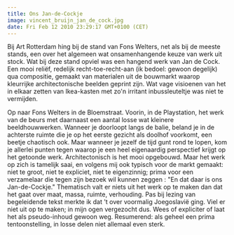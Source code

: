 ```yaml
---
title: Ons Jan-de-Cockje
image: vincent_bruijn_jan_de_cock.jpg
date: Fri Feb 12 2010 23:29:17 GMT+0100 (CET)
---
```


Bij Art Rotterdam hing bij de stand van Fons Welters, net als bij de meeste stands, een over het algemeen wat onsamenhangende keuze van werk uit stock. Wat bij deze stand opviel was een hangend werk van Jan de Cock. Een mooi reliëf, redelijk recht-toe-recht-aan (ik bedoel: gewoon degelijk) qua compositie, gemaakt van materialen uit de bouwmarkt waarop kleurrijke architectonische beelden geprint zijn. Wat vage visioenen van het in elkaar zetten van Ikea-kasten met zo'n irritant inbussleuteltje was niet te vermijden.

Op naar Fons Welters in de Bloemstraat. Voorin, in de Playstation, het werk van de beurs met daarnaast een aantal losse wat kleinere beeldhouwwerken. Wanneer je doorloopt langs de balie, beland je in de achterste ruimte die je op het eerste gezicht als doolhof voorkomt, een beetje chaotisch ook. Maar wanneer je jezelf de tijd gunt rond te lopen, kom je allerlei punten tegen waarop je een heel eigenaardig perspectief krijgt op het getoonde werk. Architectonisch is het mooi opgebouwd. Maar het werk op zich is tamelijk saai, en volgens mij ook typisch voor de markt gemaakt: niet te groot, niet te expliciet, niet te eigenzinnig; prima voor een verzamelaar die tegen zijn bezoek wil kunnen zeggen : "En dat daar is ons Jan-de-Cockje." Thematisch valt er niets uit het werk op te maken dan dat het gaat over maat, massa, ruimte, verhouding. Pas bij lezing van begeleidende tekst merkte ik dat 't over voormalig Joegoslavië ging. Viel er niet uit op te maken; in mijn ogen vergezocht dus. Wees of expliciter of laat het als pseudo-inhoud gewoon weg. Resumerend: als geheel een prima tentoonstelling, in losse delen niet allemaal even sterk.
